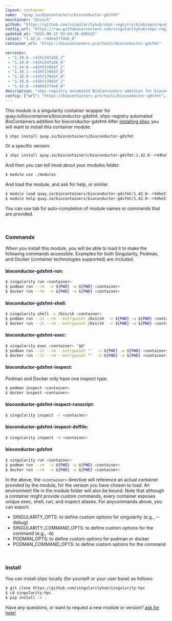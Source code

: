 ```yaml
---
layout: container
name:  "quay.io/biocontainers/bioconductor-gdsfmt"
maintainer: "@vsoch"
github: "https://github.com/singularityhub/shpc-registry/blob/main/quay.io/biocontainers/bioconductor-gdsfmt/container.yaml"
config_url: "https://raw.githubusercontent.com/singularityhub/shpc-registry/main/quay.io/biocontainers/bioconductor-gdsfmt/container.yaml"
updated_at: "2025-06-15 03:54:30.698425"
latest: "1.42.0--r44he5774e6_0"
container_url: "https://biocontainers.pro/tools/bioconductor-gdsfmt"

versions:
 - "1.30.0--r41hc247a5b_2"
 - "1.34.0--r42hc247a5b_0"
 - "1.34.0--r42hf17093f_1"
 - "1.36.1--r43hf17093f_0"
 - "1.38.0--r43hf17093f_0"
 - "1.38.0--r43hf17093f_1"
 - "1.42.0--r44he5774e6_0"
description: "shpc-registry automated BioContainers addition for bioconductor-gdsfmt"
config: {"url": "https://biocontainers.pro/tools/bioconductor-gdsfmt", "maintainer": "@vsoch", "description": "shpc-registry automated BioContainers addition for bioconductor-gdsfmt", "latest": {"1.42.0--r44he5774e6_0": "sha256:6d454e4f6f09c3784cc30318e500c42bffd9ffd6bcd0e49062f9c4a30127fda0"}, "tags": {"1.30.0--r41hc247a5b_2": "sha256:0c7c2360e51f3db0eac67d90fb795ae238c2a4c81eec1d1dccfbc60d70c8b034", "1.34.0--r42hc247a5b_0": "sha256:42931e2d846efb38e2381feb63236b3a1701be49460c4521b2a7f75df35a33eb", "1.34.0--r42hf17093f_1": "sha256:03f466ca5f8fc00f4688982d3e59115e9743ff440510e03b96e7f2900c2dc00a", "1.36.1--r43hf17093f_0": "sha256:5d26d1863544e5b91a3b908bed3216ae6561d588cab4b82d757ea04b1f7414dd", "1.38.0--r43hf17093f_0": "sha256:20092e95f7da8f361b9dcf0fa0fe4f446fe267e4b2ae6891d57e3427f982510d", "1.38.0--r43hf17093f_1": "sha256:661f71b394acf2b4f6e868a037fd896cf187fc04bcb46659832c911a3fe61df3", "1.42.0--r44he5774e6_0": "sha256:6d454e4f6f09c3784cc30318e500c42bffd9ffd6bcd0e49062f9c4a30127fda0"}, "docker": "quay.io/biocontainers/bioconductor-gdsfmt"}
---
```


This module is a singularity container wrapper for quay.io/biocontainers/bioconductor-gdsfmt.
shpc-registry automated BioContainers addition for bioconductor-gdsfmt
After [installing shpc](#install) you will want to install this container module:


```bash
$ shpc install quay.io/biocontainers/bioconductor-gdsfmt
```

Or a specific version:

```bash
$ shpc install quay.io/biocontainers/bioconductor-gdsfmt:1.42.0--r44he5774e6_0
```

And then you can tell lmod about your modules folder:

```bash
$ module use ./modules
```

And load the module, and ask for help, or similar.

```bash
$ module load quay.io/biocontainers/bioconductor-gdsfmt/1.42.0--r44he5774e6_0
$ module help quay.io/biocontainers/bioconductor-gdsfmt/1.42.0--r44he5774e6_0
```

You can use tab for auto-completion of module names or commands that are provided.

<br>

### Commands

When you install this module, you will be able to load it to make the following commands accessible.
Examples for both Singularity, Podman, and Docker (container technologies supported) are included.

#### bioconductor-gdsfmt-run:

```bash
$ singularity run <container>
$ podman run --rm  -v ${PWD} -w ${PWD} <container>
$ docker run --rm  -v ${PWD} -w ${PWD} <container>
```

#### bioconductor-gdsfmt-shell:

```bash
$ singularity shell -s /bin/sh <container>
$ podman run --it --rm --entrypoint /bin/sh  -v ${PWD} -w ${PWD} <container>
$ docker run --it --rm --entrypoint /bin/sh  -v ${PWD} -w ${PWD} <container>
```

#### bioconductor-gdsfmt-exec:

```bash
$ singularity exec <container> "$@"
$ podman run --it --rm --entrypoint ""  -v ${PWD} -w ${PWD} <container> "$@"
$ docker run --it --rm --entrypoint ""  -v ${PWD} -w ${PWD} <container> "$@"
```

#### bioconductor-gdsfmt-inspect:

Podman and Docker only have one inspect type.

```bash
$ podman inspect <container>
$ docker inspect <container>
```

#### bioconductor-gdsfmt-inspect-runscript:

```bash
$ singularity inspect -r <container>
```

#### bioconductor-gdsfmt-inspect-deffile:

```bash
$ singularity inspect -d <container>
```



#### bioconductor-gdsfmt

```bash
$ singularity run <container>
$ podman run --rm  -v ${PWD} -w ${PWD} <container>
$ docker run --rm  -v ${PWD} -w ${PWD} <container>
```


In the above, the `<container>` directive will reference an actual container provided
by the module, for the version you have chosen to load. An environment file in the
module folder will also be bound. Note that although a container
might provide custom commands, every container exposes unique exec, shell, run, and
inspect aliases. For anycommands above, you can export:

 - SINGULARITY_OPTS: to define custom options for singularity (e.g., --debug)
 - SINGULARITY_COMMAND_OPTS: to define custom options for the command (e.g., -b)
 - PODMAN_OPTS: to define custom options for podman or docker
 - PODMAN_COMMAND_OPTS: to define custom options for the command

<br>

### Install

You can install shpc locally (for yourself or your user base) as follows:

```bash
$ git clone https://github.com/singularityhub/singularity-hpc
$ cd singularity-hpc
$ pip install -e .
```

Have any questions, or want to request a new module or version? [ask for help!](https://github.com/singularityhub/singularity-hpc/issues)